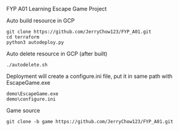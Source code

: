 FYP A01 Learning Escape Game Project

Auto build resource in GCP
```
git clone https://github.com/JerryChow123/FYP_A01.git
cd terraform
python3 autodeploy.py
```
Auto delete resource in GCP (after built)
```
./autodelete.sh
```
Deployment will create a configure.ini file, put it in same path with EscapeGame.exe
```
demo\EscapeGame.exe
demo\configure.ini
```

Game source
```
git clone -b game https://github.com/JerryChow123/FYP_A01.git
```

